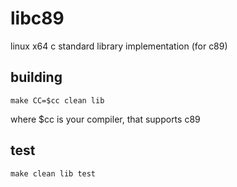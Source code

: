 libc89
======
linux x64 c standard library implementation (for c89)

building
--------
    make CC=$cc clean lib
where $cc is your compiler, that supports c89

test
----
    make clean lib test

